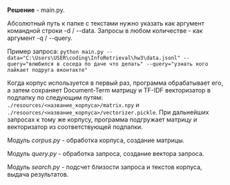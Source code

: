 **Решение** - main.py. 

Абсолютный путь к папке с текстами нужно указать как аргумент командной строки -d / --data. Запросы в любом количестве - как аргумент -q / --query. 

Пример запроса: `python main.py --data="C:\Users\USER\coding\InfoRetrieval\hw3\data.jsonl" --query="влюбился в соседа по даче что делать" --query="узнать кого лайкает подруга вконтакте"
`

Когда корпус используется в первый раз, программа обрабатывает его, а затем сохраняет Document-Term матрицу и TF-IDF векторизатор в подпапку по следующим путям: `./resources/<название_корпуса>/matrix.npy` и `./resources/<название_корпуса>/vectorizer.pickle`. При дальнейших запросах к тому же корпусу, программа подгружает матрицу и векторизатор из соответствующей подпапки. 

Модуль *corpus.py* - обработка корпуса, создание матрицы.

Модуль *query.py* - обработка запроса, создание вектора запроса.

Модуль *search.py* - подсчет близости запроса и текстов корпуса, выдача результатов.
